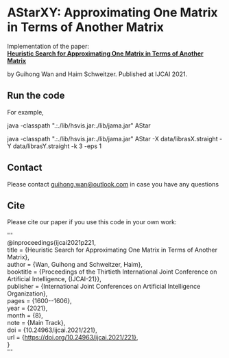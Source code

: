 # AStarXY: Approximating One Matrix in Terms of Another Matrix

Implementation of the paper:           
**[Heuristic Search for Approximating One Matrix in Terms of Another Matrix](https://www.ijcai.org/proceedings/2021/221)**

by Guihong Wan and Haim Schweitzer.
Published at IJCAI 2021.

## Run the code

For example,

java -classpath ".:./lib/hsvis.jar:./lib/jama.jar" AStar

java -classpath ".:./lib/hsvis.jar:./lib/jama.jar" AStar -X data/librasX.straight -Y data/librasY.straight -k 3 -eps 1

## Contact
Please contact guihong.wan@outlook.com in case you have any questions

## Cite
Please cite our paper if you use this code in your own work:

'''             
@inproceedings{ijcai2021p221,                   
  title     = {Heuristic Search for Approximating One Matrix in Terms of Another Matrix},       
  author    = {Wan, Guihong and Schweitzer, Haim},      
  booktitle = {Proceedings of the Thirtieth International Joint Conference on
               Artificial Intelligence, {IJCAI-21}},       
  publisher = {International Joint Conferences on Artificial Intelligence Organization},            
  pages     = {1600--1606},      
  year      = {2021},      
  month     = {8},       
  note      = {Main Track},      
  doi       = {10.24963/ijcai.2021/221},       
  url       = {https://doi.org/10.24963/ijcai.2021/221},       
}        
'''
